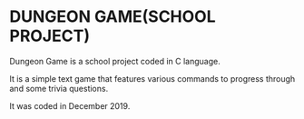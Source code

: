 # DUNGEON GAME(SCHOOL PROJECT)

Dungeon Game is a school project coded in C language.

It is a simple text game that features various commands to progress through and some trivia questions.

It was coded in December 2019.
